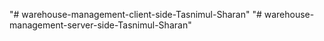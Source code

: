 "# warehouse-management-client-side-Tasnimul-Sharan" 
"# warehouse-management-server-side-Tasnimul-Sharan" 

